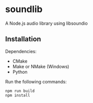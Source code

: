 # soundlib
A Node.js audio library using libsoundio

## Installation
Dependencies:
- CMake
- Make or NMake (Windows)
- Python

Run the following commands:
```
npm run build
npm install
```
